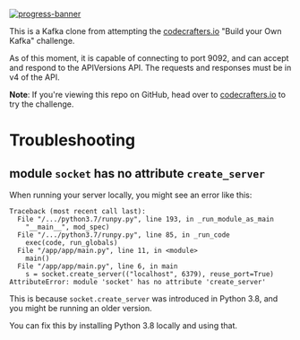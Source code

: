 [![progress-banner](https://backend.codecrafters.io/progress/kafka/4a4e9a45-dcba-4d24-92f2-2971ad0e5703)](https://app.codecrafters.io/users/codecrafters-bot?r=2qF)

This is a Kafka clone from attempting the [codecrafters.io](https://codecrafters.io) "Build your Own Kafka" challenge.

As of this moment, it is capable of connecting to port 9092, and can accept and respond to the APIVersions API.
The requests and responses must be in v4 of the API.

**Note**: If you're viewing this repo on GitHub, head over to
[codecrafters.io](https://codecrafters.io) to try the challenge.

# Troubleshooting

## module `socket` has no attribute `create_server`

When running your server locally, you might see an error like this:

```
Traceback (most recent call last):
  File "/.../python3.7/runpy.py", line 193, in _run_module_as_main
    "__main__", mod_spec)
  File "/.../python3.7/runpy.py", line 85, in _run_code
    exec(code, run_globals)
  File "/app/app/main.py", line 11, in <module>
    main()
  File "/app/app/main.py", line 6, in main
    s = socket.create_server(("localhost", 6379), reuse_port=True)
AttributeError: module 'socket' has no attribute 'create_server'
```

This is because `socket.create_server` was introduced in Python 3.8, and you
might be running an older version.

You can fix this by installing Python 3.8 locally and using that.
